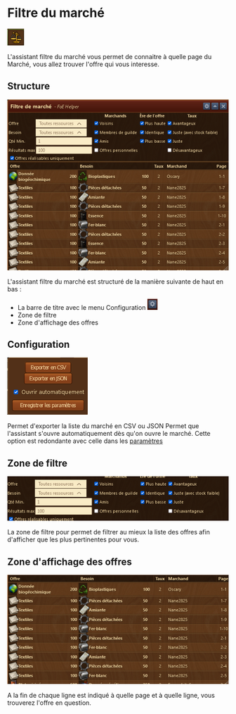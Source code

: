 # Filtre du marché

![Îcone](./.images/icon_01.png)

L'assistant filtre du marché vous permet de connaitre à quelle page du Marché, vous allez trouver l'offre qui vous interesse.

## Structure

![Structure](./.images/structure.png)


L'assistant filtre du marché est structuré de la manière suivante de haut en bas :

* La barre de titre avec le menu Configuration ![](./.images/Icon_param.png)
* Zone de filtre
* Zone d'affichage des offres


## Configuration

![Configuration](./.images/param.png)


Permet d'exporter la liste du marché en CSV ou JSON
Permet que l'assistant s'ouvre automatiquement dès qu'on ouvre le marché. Cette option est redondante avec celle dans les [paramètres](../parametres/README.md#marche)


## Zone de filtre

![Zone de filtre](./.images/zone_filtre.png)

La zone de filtre pour permet de filtrer au mieux la liste des offres afin d'afficher que les plus pertinentes pour vous.

## Zone d'affichage des offres

![Zone affichage](./.images/zone_affichage.png)

A la fin de chaque ligne est indiqué à quelle page et à quelle ligne, vous trouverez l'offre en question. 